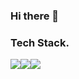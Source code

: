 ### Hi there 👋

### Tech Stack.
<div style="display:flex; flex-direction:row;">
<img src="https://img.shields.io/badge/Spring Boot-6DB33F.svg?&style=for-the-badge&logo=SPRING BOOT&logoColor=white"/>
<img src="https://img.shields.io/badge/amazonaws-232F3E?style=for-the-badge&logo=amazonaws&logoColor=white">
<img src="https://img.shields.io/badge/Docker-2496ED?style=for-the-badge&logo=DOCKER&logoColor=white">
